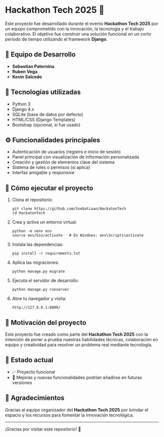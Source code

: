 # Hackathon Tech 2025 🚀

Este proyecto fue desarrollado durante el evento **Hackathon Tech 2025** por un equipo comprometido con la innovación, la tecnología y el trabajo colaborativo. El objetivo fue construir una solución funcional en un corto período de tiempo utilizando el framework **Django**.

## 👥 Equipo de Desarrollo

- **Sebastian Paternina**  
- **Ruben Vega**  
- **Kevin Salcedo**

## 🔧 Tecnologías utilizadas

- Python 3  
- Django 4.x  
- SQLite (base de datos por defecto)  
- HTML/CSS (Django Templates)  
- Bootstrap (opcional, si fue usado)  

## ⚙️ Funcionalidades principales

- Autenticación de usuarios (registro e inicio de sesión)  
- Panel principal con visualización de información personalizada  
- Creación y gestión de elementos clave del sistema  
- Sistema de roles o permisos (si aplica)  
- Interfaz amigable y responsive  

## 🚀 Cómo ejecutar el proyecto

1. Clona el repositorio:

   ```
   git clone https://github.com/Ssebatiaan/HackatonTech
   cd HackatonTech
   ```

2. Crea y activa un entorno virtual:

   ```
   python -m venv env
   source env/bin/activate   # En Windows: env\Scripts\activate
   ```

3. Instala las dependencias:

   ```
   pip install -r requirements.txt
   ```

4. Aplica las migraciones:

   ```
   python manage.py migrate
   ```

5. Ejecuta el servidor de desarrollo:

   ```
   python manage.py runserver
   ```

6. Abre tu navegador y visita:

   ```
   http://127.0.0.1:8000/
   ```

## 🧠 Motivación del proyecto

Este proyecto fue creado como parte del **Hackathon Tech 2025** con la intención de poner a prueba nuestras habilidades técnicas, colaboración en equipo y creatividad para resolver un problema real mediante tecnología.

## 📌 Estado actual

- ✅ Proyecto funcional  
- 🚧 Mejoras y nuevas funcionalidades podrían añadirse en futuras versiones  

## 🤝 Agradecimientos

Gracias al equipo organizador del **Hackathon Tech 2025** por brindar el espacio y los recursos para fomentar la innovación tecnológica.

---

¡Gracias por visitar este repositorio! 🎉